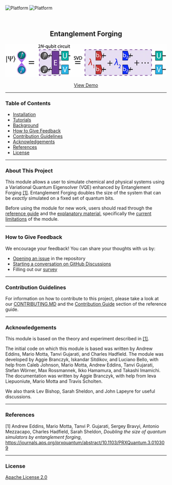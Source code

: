 <!-- SHIELDS -->
![Platform](https://img.shields.io/pypi/pyversions/pyscf)
![Platform](https://img.shields.io/conda/pn/conda-forge/pyscf)


<!-- PROJECT LOGO -->
<br />
<p align="center">
  <h2 align="center">Entanglement Forging</h2>
<p align="center">
  <a href="entanglement-forging">
    <img src="docs/images/ef_image.png" alt="Logo" width="600">
  <p align="center">
   <a href="https://mybinder.org/v2/gh/IBM-Quantum-Prototypes/entanglement-forging/HEAD?labpath=docs%2F1-tutorials%2Ftutorial_2_H2O_molecule_statevector_simulator.ipynb">View Demo</a>
  </p>
</p>


----------------------------------------------------------------------------------------------------

<!-- TABLE OF CONTENTS -->
### Table of Contents
* [Installation](docs/2-reference_guide/reference_guide.md#installation-instructions)
* [Tutorials](docs/1-tutorials/)
* [Background](docs/3-explanatory_material/)
* [How to Give Feedback](#how-to-give-feedback)
* [Contribution Guidelines](#contribution-guidelines)
* [Acknowledgements](#acknowledgements)
* [References](#references)
* [License](#license)
----------------------------------------------------------------------------------------------------


<!-- ABOUT THIS PROJECT -->
### About This Project
This module allows a user to simulate chemical and physical systems using a Variational Quantum Eigensolver (VQE) enhanced by Entanglement Forging [[1]](#references). Entanglement Forging doubles the size of the system that can be *exactly* simulated on a fixed set of quantum bits.

Before using the module for new work, users should read through the [reference guide](./docs/2-reference_guide/reference_guide.md) and the [explanatory material](docs/3-explanatory_material/explanatory_material.md), specifically the [current limitations](docs/3-explanatory_material/explanatory_material.md#%EF%B8%8F-current-limitations) of the module.


----------------------------------------------------------------------------------------------------

<!-- HOW TO GIVE FEEDBACK -->
### How to Give Feedback
We encourage your feedback! You can share your thoughts with us by:
- [Opening an issue](https://github.com/IBM-Quantum-Prototypes/entanglement-forging/issues) in the repository
- [Starting a conversation on GitHub Discussions](https://github.com/IBM-Quantum-Prototypes/entanglement-forging/discussions)
- Filling out our [survey](https://airtable.com/shrFxJXYzjxf5tFvx)


----------------------------------------------------------------------------------------------------

<!-- CONTRIBUTION GUIDELINES -->
### Contribution Guidelines
For information on how to contribute to this project, please take a look at our [CONTRIBUTING.MD](CONTRIBUTING.md) and the [Contribution Guide](https://github.com/IBM-Quantum-Prototypes/docs/2-reference-guide/reference_guide.md#contribution-guide) section of the reference guide.


----------------------------------------------------------------------------------------------------

<!-- ACKNOWLEDGEMENTS -->
### Acknowledgements
This module is based on the theory and experiment described in [[1]](#references).

The initial code on which this module is based was written by Andrew Eddins, Mario Motta, Tanvi Gujarati, and Charles Hadfield. The module was developed by Aggie Branczyk, Iskandar Sitdikov, and Luciano Bello, with help from Caleb Johnson, Mario Motta, Andrew Eddins, Tanvi Gujarati, Stefan Wörner, Max Rossmannek, Ikko Hamamura, and Takashi Imamichi. The documentation was written by Aggie Branczyk, with help from Ieva Liepuoniute, Mario Motta and Travis Scholten.

We also thank Lev Bishop, Sarah Sheldon, and John Lapeyre for useful discussions.


----------------------------------------------------------------------------------------------------

<!-- REFERENCES -->
### References
[1] Andrew Eddins, Mario Motta, Tanvi P. Gujarati, Sergey Bravyi, Antonio Mezzacapo, Charles Hadfield, Sarah Sheldon, *Doubling the size of quantum simulators by entanglement forging*, https://journals.aps.org/prxquantum/abstract/10.1103/PRXQuantum.3.010309


----------------------------------------------------------------------------------------------------

<!-- LICENSE -->
### License
[Apache License 2.0](LICENSE.txt)
